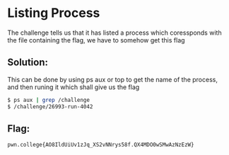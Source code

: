 # Listing Process

The challenge tells us that it has listed a process which coressponds with the file containing the flag, we have to somehow get this flag

## Solution:

This can be done by using ps aux or top to get the name of the process, and then runing it which shall give us the flag

```sh
$ ps aux | grep /challenge
$ /challenge/26993-run-4042
```

## Flag: 

```
pwn.college{AO8IldUiUv1zJq_XS2vNNrys58f.QX4MDO0wSMwAzNzEzW}
```

